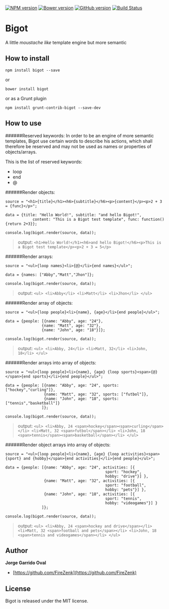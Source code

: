 [![NPM version](https://badge.fury.io/js/bigot.png)](http://badge.fury.io/js/bigot) [![Bower version](https://badge.fury.io/bo/bigot.png)](http://badge.fury.io/bo/bigot) [![GitHub version](https://badge.fury.io/gh/FireZenk%2Fbigot.png)](http://badge.fury.io/gh/FireZenk%2Fbigot) [![Build Status](https://travis-ci.org/FireZenk/bigot.png?branch=master)](https://travis-ci.org/FireZenk/bigot)

Bigot
======
A little _moustache like_ template engine but more semantic

How to install
------
```
npm install bigot --save
```
or

```
bower install bigot
```
or as a Grunt plugin

```
npm install grunt-contrib-bigot --save-dev
```

How to use
------
######Reserved keywords:
In order to be an engine of more semantic templates, Bigot use certain words to describe his actions, which shall therefore be reserved and may not be used as names or properties of objects/arrays.

This is the list of reserved keywords:
* loop
* end
* @

######Render objects:
```
source = "<h1>{title}</h1><h6>{subtitle}</h6><p>{content}</p><p>2 + 3 = {func}</p>";

data = {title: "Hello World!", subtitle: "and hello Bigot!", 
			content: "This is a Bigot test template", func: function() {return 2+3}};

console.log(bigot.render(source, data));

```
>output: `<h1>Hello World!</h1><h6>and hello Bigot!</h6><p>This is a Bigot test template</p><p>2 + 3 = 5</p>`

######Render arrays:
```
source = "<ul>{loop names}<li>{@}</li>{end names}</ul>";

data = {names: ["Abby","Matt","Jhon"]};

console.log(bigot.render(source, data));
```
>output: `<ul> <li>Abby</li> <li>Matt</li> <li>Jhon</li> </ul>`

######Render array of objects:
```
source = "<ul>{loop people}<li>{name}, {age}</li>{end people}</ul>";

data = {people: [{name: "Abby", age: "24"},
				{name: "Matt", age: "32"},
				{name: "John", age: "18"}]};

console.log(bigot.render(source, data));
```
>output: `<ul> <li>Abby, 24</li> <li>Matt, 32</li> <li>John, 18</li> </ul>`

######Render arrays into array of objects:
```
source = "<ul>{loop people}<li>{name}, {age} {loop sports}<span>{@}</span>{end sports}</li>{end people}</ul>";

data = {people: [{name: "Abby", age: "24", sports: ["hockey","curling"]},
				 {name: "Matt", age: "32", sports: ["futbol"]},
				 {name: "John", age: "18", sports: ["tennis","basketball"]}
				]};

console.log(bigot.render(source, data));
```
>output: `<ul> <li>Abby, 24 <span>hockey</span><span>curling</span></li> <li>Matt, 32 <span>futbol</span></li> <li>John, 18 <span>tennis</span><span>basketball</span></li> </ul>`

######Render object arrays into array of objects:
```
source = "<ul>{loop people}<li>{name}, {age} {loop activities}<span>{sport} and {hobby}</span>{end activities}</li>{end people}</ul>";

data = {people: [{name: "Abby", age: "24", activities: [{
											sport: "hockey",
											hobby: "drive"}] },
				 {name: "Matt", age: "32", activities: [{
											sport: "football",
											hobby: "pets"}] },
				 {name: "John", age: "18", activities: [{
											sport: "tennis",
											hobby: "videogames"}] }
				]};

console.log(bigot.render(source, data));
```
>output: `<ul> <li>Abby, 24 <span>hockey and drive</span></li> <li>Matt, 32 <span>football and pets</span></li> <li>John, 18 <span>tennis and videogames</span></li> </ul>`

Author
------
__Jorge Garrido Oval__
* [https://github.com/FireZenk](https://github.com/FireZenk)

License
------
Bigot is released under the MIT license.
